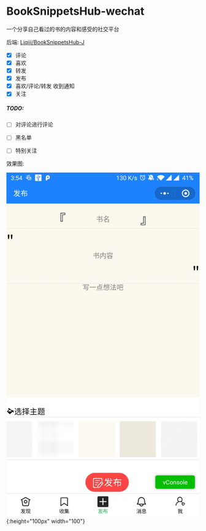 # BookSnippetsHub-wechat
一个分享自己看过的书的内容和感受的社交平台

后端: [Ljqiii/BookSnippetsHub-J](<https://github.com/Ljqiii/BookSnippetsHub-J>)



- [x] 评论
- [x] 喜欢
- [x] 转发
- [x] 发布
- [x] 喜欢/评论/转发 收到通知
- [x] 关注

##### TODO:

- [ ]  对评论进行评论
- [ ] 黑名单
- [ ] 特别关注



效果图:

![添加](https://raw.githubusercontent.com/Ljqiii/BookSnippetsHub-wechat/master/readmeimg/add.jpg){:height="100px" width="100"}














